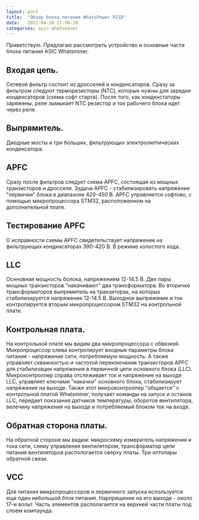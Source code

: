 ```yaml
---
layout: post
title:  "Обзор блока питания WhatsPower P21D"
date:   2022-04-30 11:56:28
categories: asic whatsminer
---
```

Приветствую. Предлагаю рассмотреть устройство и основные части блока питания ASIC Whatsminer.
## Входая цепь.
Сетевой фильтр состоит из дросселей и конденсаторов. Сразу за фильтром следуют терморезисторы (NTC), которые нужны для зарядки конденсаторов (схема софт старта).
После того, как кондкнстаторы заряжены, реле зымыкает NTC резистор и ток рабочего блока идет через реле.
## Выпрямитель.
Диодные мосты и три больших, фильтрующих электролилтических конденсатора.
## APFC
Сразу после фильтров следует схема APFC, состоящая из мощных транзисторов и дросселя. Задача APFC - стабилизировать напряжение "первички" блока в диапазоне 420-450 В. APFC управляется софтово, с помощью микропроцессора STM32, расположенном на дополнительной плате.
## Тестирование APFC
О исправности схемы APFC свидетельствует напряжение на фильтрующих кондкнсаторах 390-420 В. В режиме холостого хода.
## LLC
Оснновная мощность болока, напряжением 12-14.5 В. Две пары мощных транзисторов "накачивают" два трансформатора. Во вторичке трансформаторов выпрямитель на транзиторах, на которых стабилизируется напряжение 12-14.5 В.
Выходное выпряжение и ток контролируется вторым микропроцессором STM32 на контрольной плате.
## Контрольная плата.
На контрольной плате мы видим два микропроцессора с обвязкой. Микропроцессор слева контролирует входные параметры блока питания - напряжение сети, потребляемую мощность. А также управляет скважностью и частотой переключения транзисторов APFC для стабилизации напряжения в первичной цепи основного блока (LLC).
Микроконтроллер справа отслеживает ток и напряжение на выходе LLC, управляет ключами "накачки" основного блока, стабилизирует напряжение на выходе. Также этот микроконтроллер "общается" с контрольной платой Whatsminer, получает команды на запуск и останов LLC, передает показания датчиков температуры, оборотов вентилятора, велечину напряжения на выходе и потребляемый блоком ток на входе.
## Обратная сторона платы.
На обратной стороне мы видим: микросхему измеритель напряжения и тока сети, схему управления вентилятором, трансформатор цепи питания вентиляторов распологается сверху платы. Три оптопары обратной связи.
## VCC
Для питания микропроцессоров и первичного запуска используется еще один небольшой блок питания. Нарпрящение на его выходе - около 17-и вольт. Часть элементов располагается на верхней части платы под слоем компаунда.